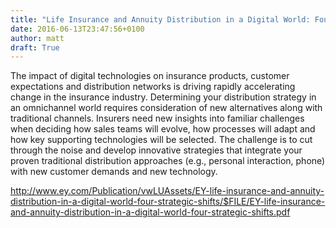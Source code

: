 ```yaml
---
title: "Life Insurance and Annuity Distribution in a Digital World: Four Strategic Shifts"
date: 2016-06-13T23:47:56+0100
author: matt
draft: True
---
```

The impact of digital technologies on insurance products, customer expectations and distribution networks is driving rapidly accelerating change in the insurance industry. Determining your distribution strategy in an omnichannel world requires consideration of new alternatives along with traditional channels. Insurers need new insights into familiar challenges when deciding how sales teams will evolve, how processes will adapt and how key supporting technologies will be selected. The challenge is to cut through the noise and develop innovative strategies that integrate your proven traditional distribution approaches (e.g., personal interaction, phone) with new customer demands and new technology.

http://www.ey.com/Publication/vwLUAssets/EY-life-insurance-and-annuity-distribution-in-a-digital-world-four-strategic-shifts/$FILE/EY-life-insurance-and-annuity-distribution-in-a-digital-world-four-strategic-shifts.pdf
